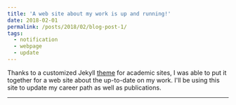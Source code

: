 ```yaml
---
title: 'A web site about my work is up and running!'
date: 2018-02-01
permalink: /posts/2018/02/blog-post-1/
tags:
  - notification
  - webpage
  - update
---
```


Thanks to a customized Jekyll [theme](https://academicpages.github.io/) for academic sites, I was able to put it together for a web site about the up-to-date on my work. I'll be using this site to update my career path as well as publications.

------